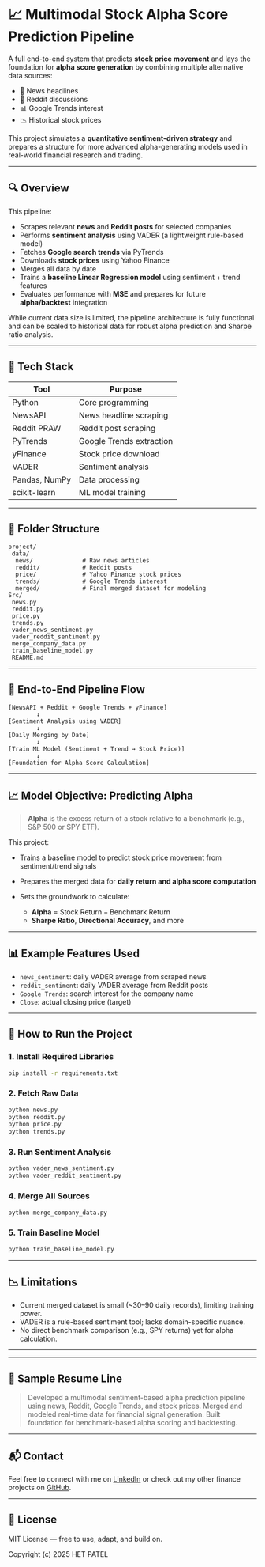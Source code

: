 # 📈 Multimodal Stock Alpha Score Prediction Pipeline

A full end-to-end system that predicts **stock price movement** and lays the foundation for **alpha score generation** by combining multiple alternative data sources:

* 📰 News headlines
* 🧠 Reddit discussions
* 📊 Google Trends interest
* 📉 Historical stock prices

This project simulates a **quantitative sentiment-driven strategy** and prepares a structure for more advanced alpha-generating models used in real-world financial research and trading.

---

## 🔍 Overview

This pipeline:

* Scrapes relevant **news** and **Reddit posts** for selected companies
* Performs **sentiment analysis** using VADER (a lightweight rule-based model)
* Fetches **Google search trends** via PyTrends
* Downloads **stock prices** using Yahoo Finance
* Merges all data by date
* Trains a **baseline Linear Regression model** using sentiment + trend features
* Evaluates performance with **MSE** and prepares for future **alpha/backtest** integration

While current data size is limited, the pipeline architecture is fully functional and can be scaled to historical data for robust alpha prediction and Sharpe ratio analysis.

---

## 💠 Tech Stack

| Tool          | Purpose                  |
| ------------- | ------------------------ |
| Python        | Core programming         |
| NewsAPI       | News headline scraping   |
| Reddit PRAW   | Reddit post scraping     |
| PyTrends      | Google Trends extraction |
| yFinance      | Stock price download     |
| VADER         | Sentiment analysis       |
| Pandas, NumPy | Data processing          |
| scikit-learn  | ML model training        |

---

## 📂 Folder Structure

```
project/
 data/
  news/              # Raw news articles
  reddit/            # Reddit posts
  price/             # Yahoo Finance stock prices
  trends/            # Google Trends interest
  merged/            # Final merged dataset for modeling
Src/
 news.py
 reddit.py
 price.py
 trends.py
 vader_news_sentiment.py
 vader_reddit_sentiment.py
 merge_company_data.py
 train_baseline_model.py
 README.md
```

---

## 🔄 End-to-End Pipeline Flow

```
[NewsAPI + Reddit + Google Trends + yFinance]
        ↓
[Sentiment Analysis using VADER]
        ↓
[Daily Merging by Date]
        ↓
[Train ML Model (Sentiment + Trend → Stock Price)]
        ↓
[Foundation for Alpha Score Calculation]
```

---

## 📈 Model Objective: Predicting Alpha

> **Alpha** is the excess return of a stock relative to a benchmark (e.g., S\&P 500 or SPY ETF).

This project:

* Trains a baseline model to predict stock price movement from sentiment/trend signals
* Prepares the merged data for **daily return and alpha score computation**
* Sets the groundwork to calculate:

  * **Alpha** = $\text{Stock Return} - \text{Benchmark Return}$
  * **Sharpe Ratio**, **Directional Accuracy**, and more

---

## 📊 Example Features Used

* `news_sentiment`: daily VADER average from scraped news
* `reddit_sentiment`: daily VADER average from Reddit posts
* `Google Trends`: search interest for the company name
* `Close`: actual closing price (target)

---

## 🚀 How to Run the Project

### 1. Install Required Libraries

```bash
pip install -r requirements.txt
```

### 2. Fetch Raw Data

```bash
python news.py
python reddit.py
python price.py
python trends.py
```

### 3. Run Sentiment Analysis

```bash
python vader_news_sentiment.py
python vader_reddit_sentiment.py
```

### 4. Merge All Sources

```bash
python merge_company_data.py
```

### 5. Train Baseline Model

```bash
python train_baseline_model.py
```

---

## 📉 Limitations

* Current merged dataset is small (\~30–90 daily records), limiting training power.
* VADER is a rule-based sentiment tool; lacks domain-specific nuance.
* No direct benchmark comparison (e.g., SPY returns) yet for alpha calculation.

---

---

## 📌 Sample Resume Line

> Developed a multimodal sentiment-based alpha prediction pipeline using news, Reddit, Google Trends, and stock prices. Merged and modeled real-time data for financial signal generation. Built foundation for benchmark-based alpha scoring and backtesting.

---

## 📬 Contact

Feel free to connect with me on [LinkedIn](https://www.linkedin.com/in/yourprofile) or check out my other finance projects on [GitHub](https://github.com/yourgithub).

---

## 📜 License

MIT License — free to use, adapt, and build on.

Copyright (c) 2025 HET PATEL
